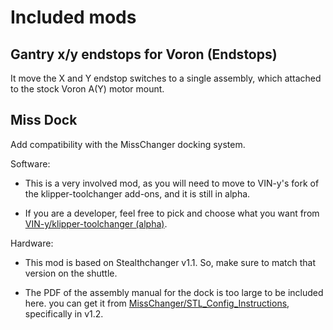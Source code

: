 # Included mods

## Gantry x/y endstops for Voron (Endstops)

It move the X and Y endstop switches to a single assembly, which attached to the stock Voron A(Y) motor mount.

## Miss Dock

Add compatibility with the MissChanger docking system.

Software:

* This is a very involved mod, as you will need to move to VIN-y's fork of the klipper-toolchanger add-ons, and it is still in alpha.

* If you are a developer, feel free to pick and choose what you want from [VIN-y/klipper-toolchanger (alpha)](https://github.com/VIN-y/klipper-toolchanger/tree/alpha).

Hardware:

* This mod is based on Stealthchanger v1.1. So, make sure to match that version on the shuttle.

* The PDF of the assembly manual for the dock is too large to be included here. you can get it from [MissChanger/STL_Config_Instructions](https://github.com/VIN-y/MissChanger/tree/main/STL_Config_Instructions), specifically in v1.2.

